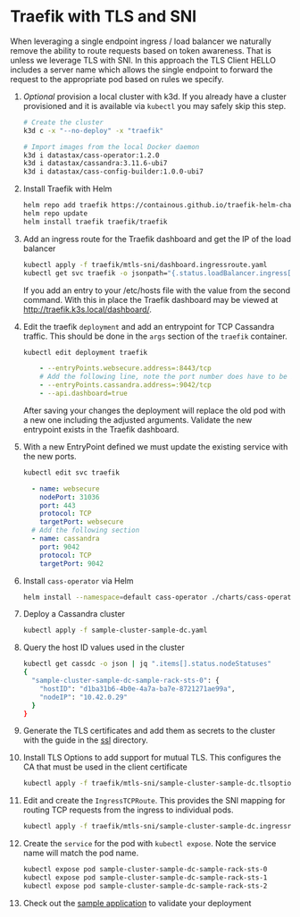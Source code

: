 # Traefik with TLS and SNI

When leveraging a single endpoint ingress / load balancer we naturally remove the ability to route requests based on token awareness. That is unless we leverage TLS with SNI. In this approach the TLS Client HELLO includes a server name which allows the single endpoint to forward the request to the appropriate pod based on rules we specify.

1. _Optional_ provision a local cluster with k3d. If you already have a cluster provisioned and it is available via `kubectl` you may safely skip this step.

   ```bash
   # Create the cluster
   k3d c -x "--no-deploy" -x "traefik"

   # Import images from the local Docker daemon
   k3d i datastax/cass-operator:1.2.0
   k3d i datastax/cassandra:3.11.6-ubi7
   k3d i datastax/cass-config-builder:1.0.0-ubi7
   ```

1. Install Traefik with Helm

   ```bash
   helm repo add traefik https://containous.github.io/traefik-helm-chart
   helm repo update
   helm install traefik traefik/traefik
   ```

1. Add an ingress route for the Traefik dashboard and get the IP of the load balancer

   ```bash
   kubectl apply -f traefik/mtls-sni/dashboard.ingressroute.yaml
   kubectl get svc traefik -o jsonpath="{.status.loadBalancer.ingress[].ip} traefik.k3s.local"
   ```

   If you add an entry to your /etc/hosts file with the value from the second command. With this in place the Traefik dashboard may be viewed at http://traefik.k3s.local/dashboard/.

1. Edit the traefik `deployment` and add an entrypoint for TCP Cassandra traffic. This should be done in the `args` section of the `traefik` container.

    ```bash
    kubectl edit deployment traefik
    ```

    ```yaml
        - --entryPoints.websecure.address=:8443/tcp
        # Add the following line, note the port number does have to be 9042. The value "cassandra" is displayed in the Traefik UI.
        - --entryPoints.cassandra.address=:9042/tcp
        - --api.dashboard=true
    ```

    After saving your changes the deployment will replace the old pod with a new one including the adjusted arguments. Validate the new entrypoint exists in the Traefik dashboard.

1. With a new EntryPoint defined we must update the existing service with the new ports.

    ```bash
    kubectl edit svc traefik
    ```

    ```yaml
      - name: websecure
        nodePort: 31036
        port: 443
        protocol: TCP
        targetPort: websecure
      # Add the following section
      - name: cassandra
        port: 9042
        protocol: TCP
        targetPort: 9042
    ```

1. Install `cass-operator` via Helm

    ```bash
    helm install --namespace=default cass-operator ./charts/cass-operator-chart
    ```

1. Deploy a Cassandra cluster

    ```bash
    kubectl apply -f sample-cluster-sample-dc.yaml
    ```

1. Query the host ID values used in the cluster

    ```bash
    kubectl get cassdc -o json | jq ".items[].status.nodeStatuses"
    {
      "sample-cluster-sample-dc-sample-rack-sts-0": {
        "hostID": "d1ba31b6-4b0e-4a7a-ba7e-8721271ae99a",
        "nodeIP": "10.42.0.29"
      }
    }
    ```

1. Generate the TLS certificates and add them as secrets to the cluster with the guide in the [ssl](../ssl) directory.

1. Install TLS Options to add support for mutual TLS. This configures the CA that must be used in the client certificate

    ```bash
    kubectl apply -f traefik/mtls-sni/sample-cluster-sample-dc.tlsoption.yaml
    ```

1. Edit and create the `IngressTCPRoute`. This provides the SNI mapping for routing TCP requests from the ingress to individual pods.

    ```bash
    kubectl apply -f traefik/mtls-sni/sample-cluster-sample-dc.ingressroutetcp.yaml
    ```

1. Create the `service` for the pod with `kubectl expose`. Note the service name will match the pod name.

   ```bash
   kubectl expose pod sample-cluster-sample-dc-sample-rack-sts-0
   kubectl expose pod sample-cluster-sample-dc-sample-rack-sts-1
   kubectl expose pod sample-cluster-sample-dc-sample-rack-sts-2
   ```

1. Check out the [sample application](../../sample-java-application) to validate your deployment
